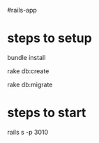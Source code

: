 #rails-app

# steps to setup

bundle install

rake db:create

rake db:migrate

# steps to start

rails s -p 3010
